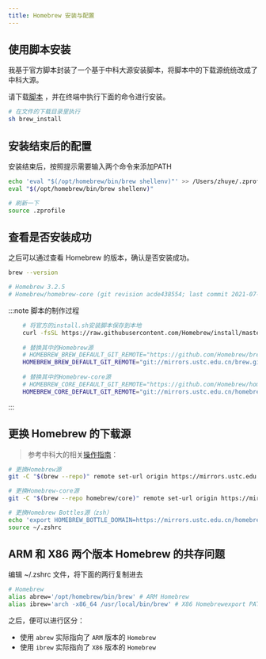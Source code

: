 ```yaml
---
title: Homebrew 安装与配置
---
```


## 使用脚本安装

我基于官方脚本封装了一个基于中科大源安装脚本，将脚本中的下载源统统改成了中科大源。

请下载[脚本](https://zhuye-1308301598.file.myqcloud.com/brew_install.txt) ，并在终端中执行下面的命令进行安装。

```bash
# 在文件的下载目录里执行
sh brew_install
```

## 安装结束后的配置

安装结束后，按照提示需要输入两个命令来添加PATH

```bash
echo 'eval "$(/opt/homebrew/bin/brew shellenv)"' >> /Users/zhuye/.zprofile
eval "$(/opt/homebrew/bin/brew shellenv)"

# 刷新一下
source .zprofile
```

## 查看是否安装成功

之后可以通过查看 Homebrew 的版本，确认是否安装成功。

```bash
brew --version

# Homebrew 3.2.5
# Homebrew/homebrew-core (git revision acde438554; last commit 2021-07-27)
```

:::note 脚本的制作过程

```bash
    # 将官方的install.sh安装脚本保存到本地
    curl -fsSL https://raw.githubusercontent.com/Homebrew/install/master/install.sh >> brew_install
    
    # 替换其中的Homebrew源
    # HOMEBREW_BREW_DEFAULT_GIT_REMOTE="https://github.com/Homebrew/brew"
    HOMEBREW_BREW_DEFAULT_GIT_REMOTE="git://mirrors.ustc.edu.cn/brew.git"
    
    # 替换其中的Homebrew-core源
    # HOMEBREW_CORE_DEFAULT_GIT_REMOTE="https://github.com/Homebrew/homebrew-core"
    HOMEBREW_CORE_DEFAULT_GIT_REMOTE="git://mirrors.ustc.edu.cn/homebrew-core.git"
```

:::

## 更换 Homebrew 的下载源

> 参考中科大的相关[操作指南](https://mirrors.ustc.edu.cn/help/brew.git.html)：
>

```bash
# 更换Homebrew源
git -C "$(brew --repo)" remote set-url origin https://mirrors.ustc.edu.cn/brew.git

# 更换Homebrew-core源
git -C "$(brew --repo homebrew/core)" remote set-url origin https://mirrors.ustc.edu.cn/homebrew-core.git

# 更换Homebrew Bottles源（zsh）
echo 'export HOMEBREW_BOTTLE_DOMAIN=https://mirrors.ustc.edu.cn/homebrew-bottles' >> ~/.zshrc
source ~/.zshrc
```


## ARM 和 X86 两个版本 Homebrew 的共存问题

编辑 ~/.zshrc 文件，将下面的两行复制进去

```bash
# Homebrew
alias abrew='/opt/homebrew/bin/brew' # ARM Homebrew
alias ibrew='arch -x86_64 /usr/local/bin/brew' # X86 Homebrewexport PATH="/usr/local/opt/openssl@1.1/bin:$PATH"
```

之后，便可以进行区分：

- 使用 `abrew` 实际指向了 `ARM` 版本的 `Homebrew`
- 使用 `ibrew` 实际指向了 `X86` 版本的 `Homebrew`